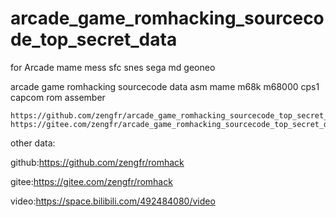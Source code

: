 # arcade_game_romhacking_sourcecode_top_secret_data

for Arcade mame mess sfc snes sega md geoneo

arcade game romhacking sourcecode data asm mame m68k m68000 cps1 capcom rom assember
~~~
https://github.com/zengfr/arcade_game_romhacking_sourcecode_top_secret_data
https://gitee.com/zengfr/arcade_game_romhacking_sourcecode_top_secret_data
~~~
other data:

github:https://github.com/zengfr/romhack

gitee:https://gitee.com/zengfr/romhack

video:https://space.bilibili.com/492484080/video

~~~